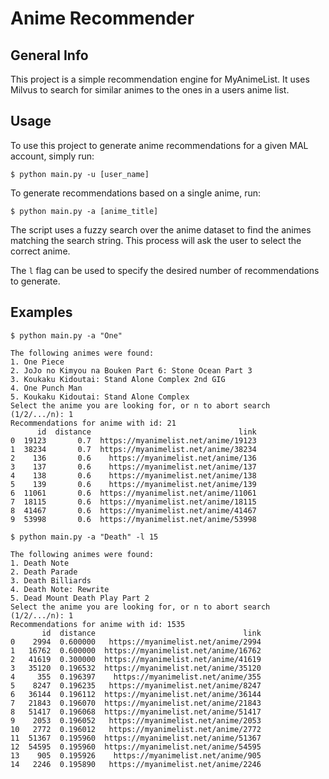 # Anime Recommender

## General Info

This project is a simple recommendation engine for MyAnimeList. It uses Milvus to search for similar animes to the ones in a users anime list.

## Usage

To use this project to generate anime recommendations for a given MAL account, simply run:

```shell
$ python main.py -u [user_name]
```

To generate recommendations based on a single anime, run:

```shell
$ python main.py -a [anime_title]
```

The script uses a fuzzy search over the anime dataset to find the animes matching the search string. This process will ask the user to select the correct anime.

The ``l`` flag can be used to specify the desired number of recommendations to generate.

## Examples

```shell
$ python main.py -a "One"

The following animes were found:
1. One Piece
2. JoJo no Kimyou na Bouken Part 6: Stone Ocean Part 3
3. Koukaku Kidoutai: Stand Alone Complex 2nd GIG
4. One Punch Man
5. Koukaku Kidoutai: Stand Alone Complex
Select the anime you are looking for, or n to abort search (1/2/.../n): 1
Recommendations for anime with id: 21
      id  distance                                 link
0  19123       0.7  https://myanimelist.net/anime/19123
1  38234       0.7  https://myanimelist.net/anime/38234
2    136       0.6    https://myanimelist.net/anime/136
3    137       0.6    https://myanimelist.net/anime/137
4    138       0.6    https://myanimelist.net/anime/138
5    139       0.6    https://myanimelist.net/anime/139
6  11061       0.6  https://myanimelist.net/anime/11061
7  18115       0.6  https://myanimelist.net/anime/18115
8  41467       0.6  https://myanimelist.net/anime/41467
9  53998       0.6  https://myanimelist.net/anime/53998
```
```shell
$ python main.py -a "Death" -l 15

The following animes were found:
1. Death Note
2. Death Parade
3. Death Billiards
4. Death Note: Rewrite
5. Dead Mount Death Play Part 2
Select the anime you are looking for, or n to abort search (1/2/.../n): 1
Recommendations for anime with id: 1535
       id  distance                                 link
0    2994  0.600000   https://myanimelist.net/anime/2994
1   16762  0.600000  https://myanimelist.net/anime/16762
2   41619  0.300000  https://myanimelist.net/anime/41619
3   35120  0.196532  https://myanimelist.net/anime/35120
4     355  0.196397    https://myanimelist.net/anime/355
5    8247  0.196235   https://myanimelist.net/anime/8247
6   36144  0.196112  https://myanimelist.net/anime/36144
7   21843  0.196070  https://myanimelist.net/anime/21843
8   51417  0.196068  https://myanimelist.net/anime/51417
9    2053  0.196052   https://myanimelist.net/anime/2053
10   2772  0.196012   https://myanimelist.net/anime/2772
11  51367  0.195960  https://myanimelist.net/anime/51367
12  54595  0.195960  https://myanimelist.net/anime/54595
13    905  0.195926    https://myanimelist.net/anime/905
14   2246  0.195890   https://myanimelist.net/anime/2246
```
